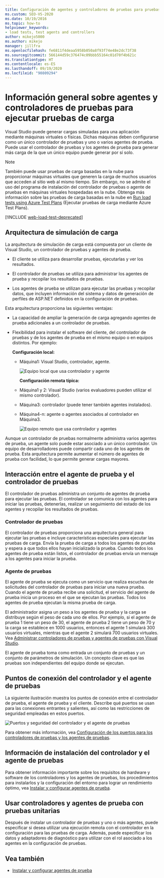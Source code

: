 ```yaml
---
title: Configuración de agentes y controladores de pruebas para pruebas de carga
ms.custom: SEO-VS-2020
ms.date: 10/19/2016
ms.topic: how-to
helpviewer_keywords:
- load tests, test agents and controllers
author: mikejo5000
ms.author: mikejo
manager: jillfra
ms.openlocfilehash: fe6811f4deaa5958b050a8f93f74e48e2dc73f38
ms.sourcegitcommit: 566144d59c376474c09bbb55164c01d70f4b621c
ms.translationtype: HT
ms.contentlocale: es-ES
ms.lasthandoff: 09/19/2020
ms.locfileid: "90809294"
---
```

# <a name="overview-of-test-agents-and-test-controllers-for-running-load-tests"></a>Información general sobre agentes y controladores de pruebas para ejecutar pruebas de carga

Visual Studio puede generar cargas simuladas para una aplicación mediante máquinas virtuales o físicas. Dichas máquinas deben configurarse como un único controlador de pruebas y uno o varios agentes de prueba. Puede usar el controlador de pruebas y los agentes de prueba para generar más carga de la que un único equipo puede generar por sí solo.

> [!NOTE]
> También puede usar pruebas de carga basadas en la nube para proporcionar máquinas virtuales que generen la carga de muchos usuarios que acceden al sitio web al mismo tiempo. Sin embargo, no se admite el uso del programa de instalación del controlador de pruebas o agente de pruebas en máquinas virtuales hospedadas en la nube. Obtenga más información sobre las pruebas de carga basadas en la nube en [Run load tests using Azure Test Plans](/azure/devops/test/load-test/get-started-simple-cloud-load-test?view=vsts) (Ejecutar pruebas de carga mediante Azure Test Plans).

[!INCLUDE [web-load-test-deprecated](includes/web-load-test-deprecated.md)]

## <a name="load-simulation-architecture"></a>Arquitectura de simulación de carga

La arquitectura de simulación de carga está compuesta por un cliente de Visual Studio, un controlador de pruebas y agentes de prueba.

- El cliente se utiliza para desarrollar pruebas, ejecutarlas y ver los resultados.

- El controlador de pruebas se utiliza para administrar los agentes de prueba y recopilar los resultados de pruebas.

- Los agentes de prueba se utilizan para ejecutar las pruebas y recopilar datos, que incluyen información del sistema y datos de generación de perfiles de ASP.NET definidos en la configuración de pruebas.

Esta arquitectura proporciona las siguientes ventajas:

- La capacidad de ampliar la generación de carga agregando agentes de prueba adicionales a un controlador de pruebas.

- Flexibilidad para instalar el software del cliente, del controlador de pruebas y de los agentes de prueba en el mismo equipo o en equipos distintos. Por ejemplo:

   **Configuración local:**

  - Máquina1: Visual Studio, controlador, agente.

    ![Equipo local que usa controlador y agente](./media/load-test-configa.png)

    **Configuración remota típica:**

  - Máquina1 y 2: Visual Studio (varios evaluadores pueden utilizar el mismo controlador).

  - Máquina3: controlador (puede tener también agentes instalados).

  - Máquina4-n: agente o agentes asociados al controlador en Máquina3.

    ![Equipo remoto que usa controlador y agentes](./media/load-test-configb.png)

Aunque un controlador de pruebas normalmente administra varios agentes de prueba, un agente solo puede estar asociado a un único controlador. Un equipo de desarrolladores puede compartir cada uno de los agentes de prueba. Esta arquitectura permite aumentar el número de agentes de prueba con facilidad, lo que permite generar cargas mayores.

## <a name="test-agent-and-test-controller-interaction"></a>Interacción entre el agente de prueba y el controlador de pruebas

El controlador de pruebas administra un conjunto de agentes de prueba para ejecutar las pruebas. El controlador se comunica con los agentes para iniciar las pruebas, detenerlas, realizar un seguimiento del estado de los agentes y recopilar los resultados de pruebas.

### <a name="test-controller"></a>Controlador de pruebas

El controlador de pruebas proporciona una arquitectura general para ejecutar las pruebas e incluye características especiales para ejecutar las pruebas de carga. Envía la prueba de carga a todos los agentes de prueba y espera a que todos ellos hayan inicializado la prueba. Cuando todos los agentes de prueba están listos, el controlador de pruebas envía un mensaje a los agentes para iniciar la prueba.

### <a name="test-agent"></a>Agente de pruebas

El agente de prueba se ejecuta como un servicio que realiza escuchas de solicitudes del controlador de pruebas para iniciar una nueva prueba. Cuando el agente de prueba recibe una solicitud, el servicio del agente de prueba inicia un proceso en el que se ejecutan las pruebas. Todos los agentes de prueba ejecutan la misma prueba de carga.

El administrador asigna un peso a los agentes de prueba y la carga se distribuye según el peso de cada uno de ellos. Por ejemplo, si el agente de prueba 1 tiene un peso de 30, el agente de prueba 2 tiene un peso de 70 y la carga se establece en 1000 usuarios, entonces el agente 1 simulará 300 usuarios virtuales, mientras que el agente 2 simulará 700 usuarios virtuales. Vea [Administrar controladores de pruebas y agentes de pruebas con Visual Studio](../test/manage-test-controllers-and-test-agents.md).

El agente de prueba toma como entrada un conjunto de pruebas y un conjunto de parámetros de simulación. Un concepto clave es que las pruebas son independientes del equipo donde se ejecutan.

## <a name="test-controller-and-test-agent-connection-points"></a>Puntos de conexión del controlador y el agente de pruebas

La siguiente ilustración muestra los puntos de conexión entre el controlador de prueba, el agente de prueba y el cliente. Describe qué puertos se usan para las conexiones entrantes y salientes, así como las restricciones de seguridad empleadas en estos puertos.

![Puertos y seguridad del controlador y el agente de pruebas](./media/test-controller-agent-firewall.png)

Para obtener más información, vea [Configuración de los puertos para los controladores de pruebas y los agentes de pruebas](../test/configure-ports-for-test-controllers-and-test-agents.md).

## <a name="test-controller-and-agent-installation-information"></a>Información de instalación del controlador y el agente de pruebas

Para obtener información importante sobre los requisitos de hardware y software de los controladores y los agentes de pruebas, los procedimientos para instalarlos y la configuración del entorno para lograr un rendimiento óptimo, vea [Instalar y configurar agentes de prueba](../test/lab-management/install-configure-test-agents.md).

## <a name="use-the-test-controller-and-test-agent-with-unit-tests"></a>Usar controladores y agentes de prueba con pruebas unitarias

Después de instalar un controlador de pruebas y uno o más agentes, puede especificar si desea utilizar una ejecución remota con el controlador en la configuración para las pruebas de carga. Además, puede especificar los datos y adaptadores de diagnóstico para utilizar con el rol asociado a los agentes en la configuración de pruebas.

## <a name="see-also"></a>Vea también

- [Instalar y configurar agentes de prueba](../test/lab-management/install-configure-test-agents.md)
